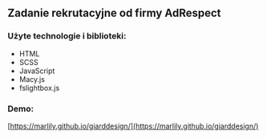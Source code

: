 <h2>Zadanie rekrutacyjne od firmy AdRespect</h2>

<h3>Użyte technologie i biblioteki:</h3>

- HTML
- SCSS
- JavaScript
- Macy.js
- fslightbox.js

<h3>Demo: </h3>

[https://marlily.github.io/giarddesign/](https://marlily.github.io/giarddesign/)
